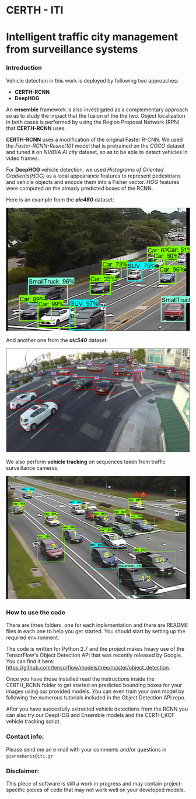 # CERTH - ITI
# Intelligent traffic city management from surveillance systems
### Introduction

Vehicle detection in this work is deployed by following two approaches: 

* **CERTH-RCNN** 
* **DeepHOG**

An **ensemble** framework is also investigated as a complementary approach so as to study the impact that the fusion of the the two. Object localization in both cases is performed by using the Region Proposal Network (RPN) that **CERTH-RCNN** uses.

**CERTH-RCNN** uses a modification of the original Faster R-CNN. We used the *Faster-RCNN-Resnet101* model that is pretrained on the *COCO* dataset and tuned it on *NVIDIA AI city* dataset, so as to be able to detect vehicles in video frames.

For **DeepHOG** vehicle detection, we used *Histograms of Oriented Gradients(HOG)* as a local appearance features to represent pedestrians and vehicle objects and encode them into a Fisher vector. *HOG* features were computed on the already predicted boxes of the RCNN.

Here is an example from the **_aic480_** dataset:

![Detection 480](https://github.com/NVIDIAAICITYCHALLENGE/AICity_CERTH/blob/master/samples/Picture2.png)

And another one from the **_aic540_** dataset:

![Detection 540](https://github.com/NVIDIAAICITYCHALLENGE/AICity_CERTH/blob/master/samples/Picture1.png)

We also perform **vehicle tracking** on sequences taken from traffic surveillance cameras.

![Tracking](https://github.com/NVIDIAAICITYCHALLENGE/AICity_CERTH/blob/master/samples/Picture3.png)

### How to use the code

There are three folders, one for each inplementation and there are README files in each one to help you get started.
You should start by setting up the required environment.

The code is written for Python 2.7 and the project makes heavy use of the TensorFlow's Object Detection API that was recently released by Google. You can find it here:  https://github.com/tensorflow/models/tree/master/object_detection.

Once you have those installed read the instructions inside the CERTH_RCNN folder to get started on predicted bounding boxes for your images using our provided models. You can even train your own model by following the numerous tutorials included in the Object Detection API repo.

After you have succesfully extracted vehicle detections from the RCNN you can also try our DeepHOG and Ensemble models and the CERTH_KCF vehicle tracking script.

### Contact info:
Please send me an e-mail with your comments and/or questions in `giannakeris@iti.gr`

### Disclaimer:
This piece of software is still a work in progress and may contain project-specific pieces of code that may not work well on your developed models.
